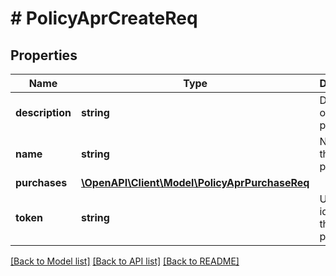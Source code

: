 # # PolicyAprCreateReq

## Properties

Name | Type | Description | Notes
------------ | ------------- | ------------- | -------------
**description** | **string** | Description of the APR policy. | [optional]
**name** | **string** | Name of the APR policy. |
**purchases** | [**\OpenAPI\Client\Model\PolicyAprPurchaseReq**](PolicyAprPurchaseReq.md) |  |
**token** | **string** | Unique identifier of the APR policy. | [optional]

[[Back to Model list]](../../README.md#models) [[Back to API list]](../../README.md#endpoints) [[Back to README]](../../README.md)
